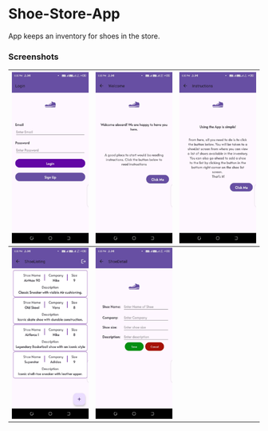 # Shoe-Store-App
App keeps an inventory for shoes in the store.

### Screenshots
| <img src="screenshots/1.jpeg" width=280/> | <img src="screenshots/2.jpeg" width=280/> | <img src="screenshots/3.jpeg" width=280/> |
|:-----------------------------------------:|:-----------------------------------------:|:-----------------------------------------:|
| <img src="screenshots/4.jpeg" width=280/> | <img src="screenshots/5.jpeg" width=280/> |